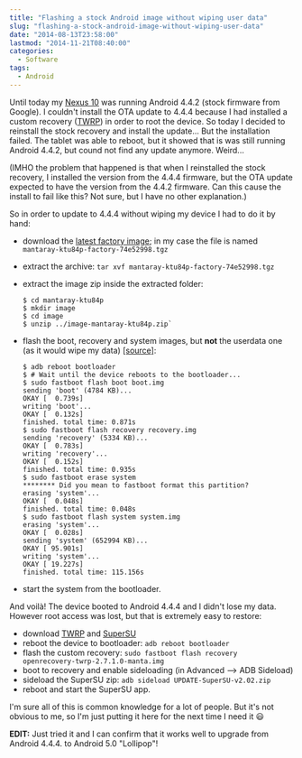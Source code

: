 ```yaml
---
title: "Flashing a stock Android image without wiping user data"
slug: "flashing-a-stock-android-image-without-wiping-user-data"
date: "2014-08-13T23:58:00"
lastmod: "2014-11-21T08:40:00"
categories:
  - Software
tags:
  - Android
---
```


Until today my [Nexus 10][] was running Android 4.4.2 (stock firmware from Google). I couldn't install the OTA update to
4.4.4 because I had installed a custom recovery ([TWRP][]) in order to root the device. So today I decided to reinstall
the stock recovery and install the update... But the installation failed. The tablet was able to reboot, but it showed
that is was still running Android 4.4.2, but cound not find any update anymore. Weird...

(IMHO the problem that happened is that when I reinstalled the stock recovery, I installed the version from the 4.4.4
firmware, but the OTA update expected to have the version from the 4.4.2 firmware. Can this cause the install to fail
like this? Not sure, but I have no other explanation.)

So in order to update to 4.4.4 without wiping my device I had to do it by hand:

- download the [latest factory image][factory]; in my case the file is named `mantaray-ktu84p-factory-74e52998.tgz`
- extract the archive: `tar xvf mantaray-ktu84p-factory-74e52998.tgz`
- extract the image zip inside the extracted folder:

    ~~~console
    $ cd mantaray-ktu84p
    $ mkdir image
    $ cd image
    $ unzip ../image-mantaray-ktu84p.zip`
    ~~~

- flash the boot, recovery and system images, but **not** the userdata one (as it would wipe my data) [[source]](http://forum.xda-developers.com/showpost.php?p=47474021&postcount=26):

    ~~~console
    $ adb reboot bootloader
    $ # Wait until the device reboots to the bootloader...
    $ sudo fastboot flash boot boot.img
    sending 'boot' (4784 KB)...
    OKAY [  0.739s]
    writing 'boot'...
    OKAY [  0.132s]
    finished. total time: 0.871s
    $ sudo fastboot flash recovery recovery.img
    sending 'recovery' (5334 KB)...
    OKAY [  0.783s]
    writing 'recovery'...
    OKAY [  0.152s]
    finished. total time: 0.935s
    $ sudo fastboot erase system
    ******** Did you mean to fastboot format this partition?
    erasing 'system'...
    OKAY [  0.048s]
    finished. total time: 0.048s
    $ sudo fastboot flash system system.img
    erasing 'system'...
    OKAY [  0.028s]
    sending 'system' (652994 KB)...
    OKAY [ 95.901s]
    writing 'system'...
    OKAY [ 19.227s]
    finished. total time: 115.156s
    ~~~

- start the system from the bootloader.

And voilà! The device booted to Android 4.4.4 and I didn't lose my data. However root access was lost, but that is
extremely easy to restore:

- download [TWRP][] and [SuperSU][]
- reboot the device to bootloader: `adb reboot bootloader`
- flash the custom recovery: `sudo fastboot flash recovery openrecovery-twrp-2.7.1.0-manta.img`
- boot to recovery and enable sideloading (in Advanced --> ADB Sideload)
- sideload the SuperSU zip: `adb sideload UPDATE-SuperSU-v2.02.zip`
- reboot and start the SuperSU app.

I'm sure all of this is common knowledge for a lot of people. But it's not obvious to me, so I'm just putting it here
for the next time I need it :smiley:

**EDIT:** Just tried it and I can confirm that it works well to upgrade from Android 4.4.4. to Android 5.0 "Lollipop"!

[Nexus 10]: https://www.google.com/nexus/10/
[SuperSU]: http://download.chainfire.eu/supersu
[TWRP]: http://teamw.in/project/twrp2
[factory]: https://developers.google.com/android/nexus/images
